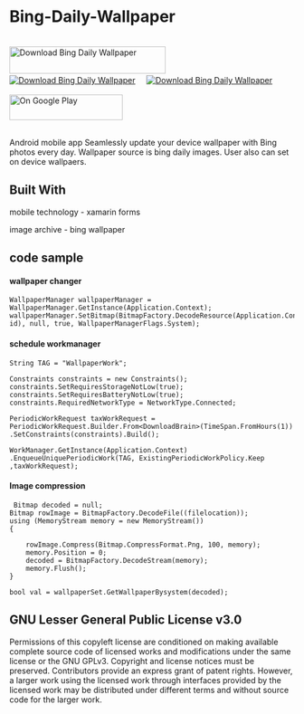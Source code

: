 

# Bing-Daily-Wallpaper

</br>
<a href="https://sourceforge.net/projects/bing-daily-wallpaper/files/latest/download"><img alt="Download Bing Daily Wallpaper" src="https://a.fsdn.com/con/app/sf-download-button" width=276 height=48 srcset="https://a.fsdn.com/con/app/sf-download-button?button_size=2x 2x"></a> &nbsp;&nbsp;&nbsp; <a href="https://sourceforge.net/projects/bing-daily-wallpaper/files/latest/download"><img alt="Download Bing Daily Wallpaper" src="https://img.shields.io/sourceforge/dt/bing-daily-wallpaper.svg" ></a> &nbsp;&nbsp;&nbsp;   <a href="https://sourceforge.net/p/bing-daily-wallpaper/"><img alt="Download Bing Daily Wallpaper" src="https://sourceforge.net/sflogo.php?type=13&group_id=3227304" ></a> 
</br></br>
<a href="https://play.google.com/store/apps/details?id=lk.stechbuzz.bingwallpaper">
<img border="0" alt="On Google Play" src="http://www.gstatic.com/android/market_images/web/play_prism_hlock_2x.png" height="45" width="200"> </a>
</br></br>
 


Android mobile app Seamlessly update your device wallpaper with Bing photos every day.
Wallpaper source is bing daily images. 
User also can set on device wallpaers.

## Built With
mobile technology - xamarin forms

image archive - bing wallpaper

## code sample

#### wallpaper changer
```
WallpaperManager wallpaperManager = WallpaperManager.GetInstance(Application.Context);
wallpaperManager.SetBitmap(BitmapFactory.DecodeResource(Application.Context.Resources, id), null, true, WallpaperManagerFlags.System);
```

#### schedule workmanager

```
String TAG = "WallpaperWork";

Constraints constraints = new Constraints();
constraints.SetRequiresStorageNotLow(true);
constraints.SetRequiresBatteryNotLow(true);
constraints.RequiredNetworkType = NetworkType.Connected;

PeriodicWorkRequest taxWorkRequest = PeriodicWorkRequest.Builder.From<DownloadBrain>(TimeSpan.FromHours(1))
.SetConstraints(constraints).Build();
            
WorkManager.GetInstance(Application.Context)
.EnqueueUniquePeriodicWork(TAG, ExistingPeriodicWorkPolicy.Keep ,taxWorkRequest);
```

#### Image compression


```
 Bitmap decoded = null;
Bitmap rowImage = BitmapFactory.DecodeFile((filelocation));
using (MemoryStream memory = new MemoryStream())
{

    rowImage.Compress(Bitmap.CompressFormat.Png, 100, memory);
    memory.Position = 0;
    decoded = BitmapFactory.DecodeStream(memory);
    memory.Flush();
}

bool val = wallpaperSet.GetWallpaperBysystem(decoded);
```

## GNU Lesser General Public License v3.0
Permissions of this copyleft license are conditioned on making available complete source code of licensed works and modifications under the same license or the GNU GPLv3. Copyright and license notices must be preserved. Contributors provide an express grant of patent rights. However, a larger work using the licensed work through interfaces provided by the licensed work may be distributed under different terms and without source code for the larger work.
